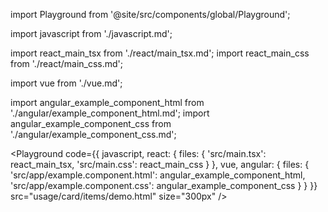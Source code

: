 import Playground from '@site/src/components/global/Playground';

import javascript from './javascript.md';

import react_main_tsx from './react/main_tsx.md';
import react_main_css from './react/main_css.md';

import vue from './vue.md';

import angular_example_component_html from './angular/example_component_html.md';
import angular_example_component_css from './angular/example_component_css.md';

<Playground
  code={{
    javascript,
    react: {
      files: {
        'src/main.tsx': react_main_tsx,
        'src/main.css': react_main_css
      }
    },
    vue,
    angular: {
      files: {
        'src/app/example.component.html': angular_example_component_html,
        'src/app/example.component.css': angular_example_component_css
      }
    }
  }}
  src="usage/card/items/demo.html"
  size="300px"
/>
